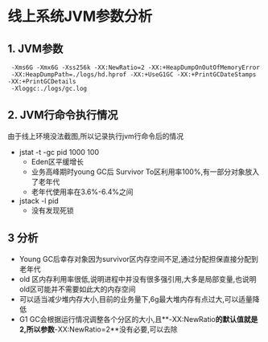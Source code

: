 # 线上系统JVM参数分析

## 1. JVM参数

```
 -Xms6G -Xmx6G -Xss256k -XX:NewRatio=2 -XX:+HeapDumpOnOutOfMemoryError
 -XX:HeapDumpPath=./logs/hd.hprof -XX:+UseG1GC -XX:+PrintGCDateStamps -XX:+PrintGCDetails
 -Xloggc:./logs/gc.log
```



## 2. JVM行命令执行情况

由于线上环境没法截图,所以记录执行jvm行命令后的情况

- jstat -t -gc pid 1000 100
  - Eden区平缓增长
  - 业务高峰期时young GC后 Survivor To区利用率100%,有一部分对象放入了老年代
  - 老年代使用率在3.6%-6.4%之间
- jstack -l pid
  - 没有发现死锁



## 3 分析

- Young GC后幸存对象因为survivor区内存空间不足,通过分配担保直接分配到老年代
- old 区内存利用率很低,说明进程中并没有很多强引用,大多是局部变量,也说明old区可能并不需要如此大的内存空间
- 可以适当减少堆内存大小,目前的业务量下,6g最大堆内存有点过大,可以适量降低
- G1 GC会根据运行情况调整各个分区的大小,且**-XX:NewRatio**的默认值就是2,所以参数**-XX:NewRatio=2**没有必要,可以去除







